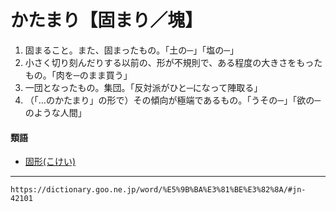 # かたまり【固まり／塊】

1. 固まること。また、固まったもの。「土の─」「塩の─」
2. 小さく切り刻んだりする以前の、形が不規則で、ある程度の大きさをもったもの。「肉を─のまま買う」
3. 一団となったもの。集団。「反対派がひと─になって陣取る」
4. （「…のかたまり」の形で）その傾向が極端であるもの。「うその─」「欲の─のような人間」
    

#### 類語

-   [固形(こけい)](https://dictionary.goo.ne.jp/word/%E5%9B%BA%E5%BD%A2/#jn-77672)

---
`https://dictionary.goo.ne.jp/word/%E5%9B%BA%E3%81%BE%E3%82%8A/#jn-42101`